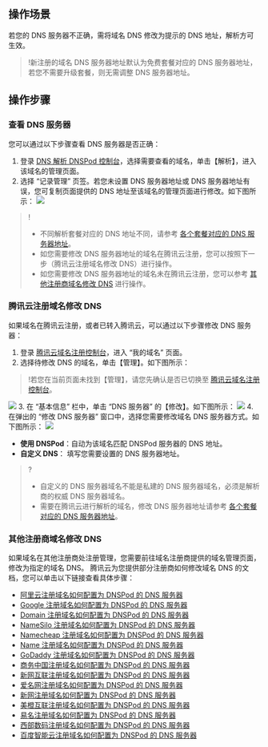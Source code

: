 ## 操作场景

若您的 DNS 服务器不正确，需将域名 DNS 修改为提示的 DNS 地址，解析方可生效。
>!新注册的域名 DNS 服务器地址默认为免费套餐对应的 DNS 服务器地址，若您不需要升级套餐，则无需调整 DNS 服务器地址。

## 操作步骤

### 查看 DNS 服务器
您可以通过以下步骤查看 DNS 服务器是否正确：
1. 登录 [DNS 解析 DNSPod 控制台](https://console.cloud.tencent.com/cns)，选择需要查看的域名，单击【解析】，进入该域名的管理页面。
2. 选择 “记录管理” 页签。若您未设置 DNS 服务器地址或 DNS 服务器地址有误，您可复制页面提供的 DNS 地址至该域名的管理页面进行修改。如下图所示：
![](https://main.qcloudimg.com/raw/db7f868c22b7bdf94a9186457b9bb75f.png)
>!
>- 不同解析套餐对应的 DNS 地址不同，请参考 [各个套餐对应的 DNS 服务器地址](https://cloud.tencent.com/document/product/302/9070)。
>- 如您需要修改 DNS 服务器地址的域名在腾讯云注册，您可以按照下一步（腾讯云注册域名修改 DNS）进行操作。
>- 如您需要修改 DNS 服务器地址的域名未在腾讯云注册，您可以参考 [其他注册商域名修改 DNS](#edit) 进行操作。
>

### 腾讯云注册域名修改 DNS[](id:serverAddress)
如果域名在腾讯云注册，或者已转入腾讯云，可以通过以下步骤修改 DNS 服务器：
1. 登录 [腾讯云域名注册控制台](https://console.cloud.tencent.com/domain/)，进入 “我的域名” 页面。
2. 选择待修改 DNS 的域名，单击【管理】。如下图所示：
>!若您在当前页面未找到【管理】，请您先确认是否已切换至 [腾讯云域名注册控制台](https://console.cloud.tencent.com/domain/)。
>
![](https://main.qcloudimg.com/raw/4d4176b985b22d48860279a72ef53222.png)
3. 在 “基本信息” 栏中，单击 “DNS 服务器” 的【修改】。如下图所示：
![](https://main.qcloudimg.com/raw/f21df33c228720705e1a0cfb0cae9fc6.png)
4. 在弹出的 “修改 DNS 服务器” 窗口中，选择您需要修改域名 DNS 服务器方式。如下图所示：
![](https://main.qcloudimg.com/raw/3395c68a22bb248fd5275bb96ad0f299.png)
 - **使用 DNSPod**：自动为该域名匹配 DNSPod 服务器的 DNS 地址。
 - **自定义 DNS**： 填写您需要设置的 DNS 服务器地址。
>? 
>- 自定义的 DNS 服务器域名不能是私建的 DNS 服务器域名，必须是解析商的权威 DNS 服务器域名。
>- 需要在腾讯云进行解析的域名，修改 DNS 服务器地址请参考 [各个套餐对应的 DNS 服务器地址](https://cloud.tencent.com/document/product/302/9070)。
  

### 其他注册商域名修改 DNS[](id:edit)
如果域名在其他注册商处注册管理，您需要前往域名注册商提供的域名管理页面，修改为指定的域名 DNS。
腾讯云为您提供部分注册商如何修改域名 DNS 的文档，您可以单击以下链接查看具体步骤：
<ul>
<li><a href="https://docs.dnspod.cn/dns/5ffd613346757d460d99ed5b/">阿里云注册域名如何配置为 DNSPod 的 DNS 服务器</a></li>
<li><a href="https://docs.dnspod.cn/dns/5ffd1c9a46757d460d99ed34/">Google 注册域名如何配置为 DNSPod 的 DNS 服务器</a></li>
<li><a href="https://docs.dnspod.cn/dns/5ffd1aca46757d460d99ed2c/">Domain 注册域名如何配置为 DNSPod 的 DNS 服务器</a></li>
<li><a href="https://docs.dnspod.cn/dns/5ffd132746757d460d99ed24/">NameSilo 注册域名如何配置为 DNSPod 的 DNS 服务器</a></li>
<li><a href="https://docs.dnspod.cn/dns/5ffd0e0946757d460d99ed1c/">Namecheap 注册域名如何配置为 DNSPod 的 DNS 服务器</a></li>
<li><a href="https://docs.dnspod.cn/dns/5ffc364b46757d460d99ed14/">Name 注册域名如何配置为 DNSPod 的 DNS 服务器</a></li>
<li><a href="https://docs.dnspod.cn/dns/5ffc15f646757d460d99ed0a/">GoDaddy 注册域名如何配置为 DNSPod 的 DNS 服务器</a></li>
<li><a href="https://docs.dnspod.cn/dns/5ffc11c446757d460d99ecfa/">商务中国注册域名如何配置为 DNSPod 的 DNS 服务器</a></li>
<li><a href="https://docs.dnspod.cn/dns/5ffc0a2c46757d460d99ecf2/">新网互联注册域名如何配置为 DNSPod 的 DNS 服务器</a></li>
<li><a href="https://docs.dnspod.cn/dns/5ffc07d146757d460d99ece9/"> 爱名网注册域名如何配置为 DNSPod 的 DNS 服务器</a></li>
<li><a href="https://docs.dnspod.cn/dns/5ffc060e46757d460d99ece0/">新网注册域名如何配置为 DNSPod 的 DNS 服务器</a></li>
<li><a href="https://docs.dnspod.cn/dns/5ffbffed46757d460d99ecd5/">美橙互联注册域名如何配置为 DNSPod 的 DNS 服务器</a></li>
<li><a href="https://docs.dnspod.cn/dns/5ffbccf346757d460d99eccd/">易名注册域名如何配置为 DNSPod 的 DNS 服务器</a></li>
<li><a href="https://docs.dnspod.cn/dns/5ffbc4f146757d460d99ecc4/">西部数码注册域名如何配置为 DNSPod 的 DNS 服务器</a></li>
<li><a href="https://docs.dnspod.cn/dns/5ffbbd8346757d460d99ecba/">百度智能云注册域名如何配置为 DNSPod 的 DNS 服务器</a></li>
</ul>



